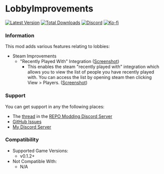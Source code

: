 # LobbyImprovements

[![Latest Version](https://img.shields.io/thunderstore/v/Dev1A3/LobbyImprovements?style=for-the-badge&logo=thunderstore&logoColor=white)](https://thunderstore.io/c/repo/p/Dev1A3/LobbyImprovements)
[![Total Downloads](https://img.shields.io/thunderstore/dt/Dev1A3/LobbyImprovements?style=for-the-badge&logo=thunderstore&logoColor=white)](https://thunderstore.io/c/repo/p/Dev1A3/LobbyImprovements)
[![Discord](https://img.shields.io/discord/646323142737788928?style=for-the-badge&logo=discord&logoColor=white&label=Discord)](https://discord.gg/CKqVFPRtKp)
[![Ko-fi](https://img.shields.io/badge/Donate-F16061.svg?style=for-the-badge&logo=ko-fi&logoColor=white&label=Ko-fi)](https://ko-fi.com/K3K8SOM8U)

### Information

This mod adds various features relating to lobbies:

- Steam Improvements
  - "Recently Played With" Integration ([Screenshot](https://i.gyazo.com/02fc2fce3599a737a54376f2fa22f49d.png))
    - This enables the steam "recently played with" integration which allows you to view the list of people you have recently played with. You can access the list by opening steam then clicking View > Players. ([Screenshot](https://i.imgur.com/Mzdrgjt.png))

### Support

You can get support in any the following places:

- The [thread](https://discord.com/channels/1168655651455639582/1282200504318820374) in the [REPO Modding Discord Server](https://discord.gg/repomodding)
- [GitHub Issues](https://github.com/1A3Dev/REPO-LobbyImprovements/issues)
- [My Discord Server](https://discord.gg/CKqVFPRtKp)

### Compatibility

- Supported Game Versions:
  - v0.1.2+
- Not Compatible With:
  - N/A
